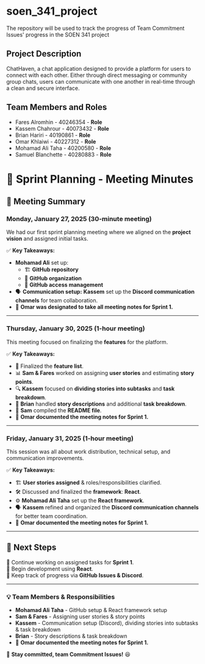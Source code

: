 # soen_341_project

The repository will be used to track the progress of Team Commitment Issues' progress in the SOEN 341 project

## Project Description

ChatHaven, a chat application designed to provide a platform for users to connect with each other. Either through direct messaging or community group chats, users can communicate with one another in real-time through a clean and secure interface.

## Team Members and Roles

- Fares Alromhin - 40246354 - **Role**
- Kassem Chahrour - 40073432 - **Role**
- Brian Hariri - 40190861 - **Role**
- Omar Khlaiwi - 40227312 - **Role**
- Mohamad Ali Taha - 40200580 - **Role**
- Samuel Blanchette - 40280883 - **Role**

# 📝 Sprint Planning - Meeting Minutes

## 📅 Meeting Summary

### **Monday, January 27, 2025 (30-minute meeting)**
We had our first sprint planning meeting where we aligned on the **project vision** and assigned initial tasks.  

✅ **Key Takeaways:**  
- **Mohamad Ali** set up:  
  - 🏗️ **GitHub repository**  
  - 🏢 **GitHub organization**  
  - 🔑 **GitHub access management**  
- 🗣️ **Communication setup:** **Kassem** set up the **Discord communication channels** for team collaboration.  
- 📝 **Omar was designated to take all meeting notes for Sprint 1.**  

---

### **Thursday, January 30, 2025 (1-hour meeting)**
This meeting focused on finalizing the **features** for the platform.  

✅ **Key Takeaways:**  
- 📌 Finalized the **feature list**.  
- 📊 **Sam & Fares** worked on assigning **user stories** and estimating **story points**.  
- 🔍 **Kassem** focused on **dividing stories into subtasks** and **task breakdown**.  
- 📝 **Brian** handled **story descriptions** and additional **task breakdown**.  
- 📄 **Sam** compiled the **README file**.  
- 📝 **Omar documented the meeting notes for Sprint 1.**  

---

### **Friday, January 31, 2025 (1-hour meeting)**
This session was all about work distribution, technical setup, and communication improvements.  

✅ **Key Takeaways:**  
- 🏗️ **User stories assigned** & roles/responsibilities clarified.  
- 🛠️ Discussed and finalized the **framework**: **React**.  
- ⚙️ **Mohamad Ali Taha** set up the **React framework**.  
- 🗣️ **Kassem** refined and organized the **Discord communication channels** for better team coordination.  
- 📝 **Omar documented the meeting notes for Sprint 1.**  

---

## 🚀 Next Steps
📌 Continue working on assigned tasks for **Sprint 1**.  
📌 Begin development using **React**.  
📌 Keep track of progress via **GitHub Issues & Discord**.  

---

### 💡 Team Members & Responsibilities
- **Mohamad Ali Taha** - GitHub setup & React framework setup  
- **Sam & Fares** - Assigning user stories & story points  
- **Kassem** - Communication setup (Discord), dividing stories into subtasks & task breakdown  
- **Brian** - Story descriptions & task breakdown  
- 📝 **Omar documented the meeting notes for Sprint 1.**  

📌 **Stay committed, team Commitment Issues!** 😆  
